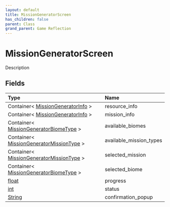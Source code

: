```yaml
---
layout: default
title: MissionGeneratorScreen
has_children: false
parent: Class
grand_parent: Game Reflection
---
```

# MissionGeneratorScreen
Description 

## Fields

| Type | Name |
|:----------|:--------------|
| Container< [MissionGeneratorInfo](/riftbreaker-wiki/docs/game-reflection/classes/mission_generator_info/) > | resource_info |
| Container< [MissionGeneratorInfo](/riftbreaker-wiki/docs/game-reflection/classes/mission_generator_info/) > | mission_info |
| Container< [MissionGeneratorBiomeType](/riftbreaker-wiki/docs/game-reflection/classes/mission_generator_biome_type/) > | available_biomes |
| Container< [MissionGeneratorMissionType](/riftbreaker-wiki/docs/game-reflection/classes/mission_generator_mission_type/) > | available_mission_types |
| Container< [MissionGeneratorMissionType](/riftbreaker-wiki/docs/game-reflection/classes/mission_generator_mission_type/) > | selected_mission |
| Container< [MissionGeneratorBiomeType](/riftbreaker-wiki/docs/game-reflection/classes/mission_generator_biome_type/) > | selected_biome |
| [float](/riftbreaker-wiki/docs/game-reflection/components/float/) | progress |
| [int](/riftbreaker-wiki/docs/game-reflection/enums/int/) | status |
| [String](/riftbreaker-wiki/docs/game-reflection/components/string/) | confirmation_popup |

